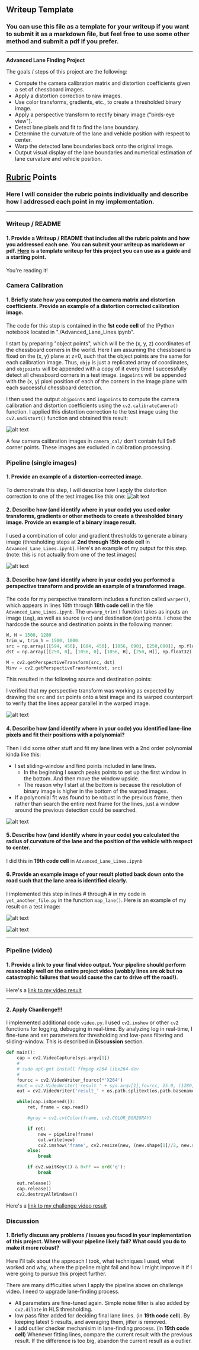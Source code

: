 ## Writeup Template

### You can use this file as a template for your writeup if you want to submit it as a markdown file, but feel free to use some other method and submit a pdf if you prefer.

---

**Advanced Lane Finding Project**

The goals / steps of this project are the following:

* Compute the camera calibration matrix and distortion coefficients given a set of chessboard images.
* Apply a distortion correction to raw images.
* Use color transforms, gradients, etc., to create a thresholded binary image.
* Apply a perspective transform to rectify binary image ("birds-eye view").
* Detect lane pixels and fit to find the lane boundary.
* Determine the curvature of the lane and vehicle position with respect to center.
* Warp the detected lane boundaries back onto the original image.
* Output visual display of the lane boundaries and numerical estimation of lane curvature and vehicle position.

[//]: # (Image References)

[calibration]: ./calibration_result.png "Undistorted"
[original]: ./test_images/test1.jpg "Road Transformed"
[threshold]: ./threshold_result.png "Binary Example"
[warp]: ./warp_result.png "Warp Example"
[line]: ./line_result.png "Fit Visual"
[final0]: ./final_result.png "Output"
[final1]: ./output_images/final/test1.jpg "Output"
[video1]: ./result_project_video.mp4 "Video"

## [Rubric](https://review.udacity.com/#!/rubrics/571/view) Points

### Here I will consider the rubric points individually and describe how I addressed each point in my implementation.

---

### Writeup / README

#### 1. Provide a Writeup / README that includes all the rubric points and how you addressed each one.  You can submit your writeup as markdown or pdf.  [Here](https://github.com/udacity/CarND-Advanced-Lane-Lines/blob/master/writeup_template.md) is a template writeup for this project you can use as a guide and a starting point.

You're reading it!

### Camera Calibration

#### 1. Briefly state how you computed the camera matrix and distortion coefficients. Provide an example of a distortion corrected calibration image.

The code for this step is contained in the **1st code cell** of the IPython notebook located in "./Advanced_Lane_Lines.ipynb".

I start by preparing "object points", which will be the (x, y, z) coordinates of the chessboard corners in the world. Here I am assuming the chessboard is fixed on the (x, y) plane at z=0, such that the object points are the same for each calibration image.  Thus, `objp` is just a replicated array of coordinates, and `objpoints` will be appended with a copy of it every time I successfully detect all chessboard corners in a test image.  `imgpoints` will be appended with the (x, y) pixel position of each of the corners in the image plane with each successful chessboard detection.

I then used the output `objpoints` and `imgpoints` to compute the camera calibration and distortion coefficients using the `cv2.calibrateCamera()` function.  I applied this distortion correction to the test image using the `cv2.undistort()` function and obtained this result:

![alt text][calibration]

A few camera calibration images in `camera_cal/` don't contain full 9x6 corner points. These images are excluded in calibration processing.

### **Pipeline (single images)**

#### 1. Provide an example of a distortion-corrected image.

To demonstrate this step, I will describe how I apply the distortion correction to one of the test images like this one:
![alt text][original]

#### 2. Describe how (and identify where in your code) you used color transforms, gradients or other methods to create a thresholded binary image.  Provide an example of a binary image result.

I used a combination of color and gradient thresholds to generate a binary image (thresholding steps at **2nd through 15th code cell** in `Advanced_Lane_Lines.ipynb`).  Here's an example of my output for this step.  (note: this is not actually from one of the test images)

![alt text][threshold]

#### 3. Describe how (and identify where in your code) you performed a perspective transform and provide an example of a transformed image.

The code for my perspective transform includes a function called `warper()`, which appears in lines 16th through **18th code cell** in the file `Advanced_Lane_Lines.ipynb`.  The `unwarp_trim()` function takes as inputs an image (`img`), as well as source (`src`) and destination (`dst`) points.  I chose the hardcode the source and destination points in the following manner:

```python
W, H = 1500, 1280
trim_w, trim_h = 1500, 1000
src = np.array([[594, 450], [684, 450], [1056, 690], [250,690]], np.float32)
dst = np.array([[250, 0], [1056, 0], [1056, H], [250, H]], np.float32)

M = cv2.getPerspectiveTransform(src, dst)
Minv = cv2.getPerspectiveTransform(dst, src)
```

This resulted in the following source and destination points:

I verified that my perspective transform was working as expected by drawing the `src` and `dst` points onto a test image and its warped counterpart to verify that the lines appear parallel in the warped image.

![alt text][warp]

#### 4. Describe how (and identify where in your code) you identified lane-line pixels and fit their positions with a polynomial?

Then I did some other stuff and fit my lane lines with a 2nd order polynomial kinda like this:
* I set sliding-window and find points included in lane lines.
  * In the beginning I search peaks points to set up the first window in the bottom. And then move the window upside.
  * The reason why I start at the bottom is because the resolution of binary image is higher in the bottom of the warped images.
* If a polynomial fit was found to be robust in the previous frame, then rather than search the entire next frame for the lines, just a window around the previous detection could be searched.

![alt text][line]

#### 5. Describe how (and identify where in your code) you calculated the radius of curvature of the lane and the position of the vehicle with respect to center.

I did this in **19th code cell** in `Advanced_Lane_Lines.ipynb`

#### 6. Provide an example image of your result plotted back down onto the road such that the lane area is identified clearly.

I implemented this step in lines # through # in my code in `yet_another_file.py` in the function `map_lane()`.  Here is an example of my result on a test image:

![alt text][final0]


![alt text][final1]

---

### **Pipeline (video)**

#### 1. Provide a link to your final video output.  Your pipeline should perform reasonably well on the entire project video (wobbly lines are ok but no catastrophic failures that would cause the car to drive off the road!).

Here's a [link to my video result](./result_project_video.mp4)

---
#### 2. Apply Chanllenge!!!

I implemented additional code `video.py`. I used `cv2.imshow` or other `cv2` functions for logging, debugging in real-time.
By analyzing log in real-time, I fine-tune and set parameters for thresholding and low-pass filtering and sliding-window.
This is described in **Discussion** section.

```python
def main():
    cap = cv2.VideoCapture(sys.argv[1])
    #
    # sudo apt-get install ffmpeg x264 libx264-dev
    #
    fourcc = cv2.VideoWriter_fourcc(*'X264')
    #out = cv2.VideoWriter('result_' + sys.argv[1],fourcc, 25.0, (1280,720))
    out = cv2.VideoWriter('result_' + os.path.splitext(os.path.basename(sys.argv[1]))[0] + ".mp4", fourcc, 25.0, (1280,720))

    while(cap.isOpened()):
        ret, frame = cap.read()

        #gray = cv2.cvtColor(frame, cv2.COLOR_BGR2GRAY)

        if ret:
            new = pipeline(frame)
            out.write(new)
            cv2.imshow('frame', cv2.resize(new, (new.shape[1]//2, new.shape[0]//2)))
        else:
            break

        if cv2.waitKey(1) & 0xFF == ord('q'):
            break

    out.release()
    cap.release()
    cv2.destroyAllWindows()
```


Here's a [link to my challenge video result](./result_challenge_video.mp4)

### Discussion

#### 1. Briefly discuss any problems / issues you faced in your implementation of this project.  Where will your pipeline likely fail?  What could you do to make it more robust?

Here I'll talk about the approach I took, what techniques I used, what worked and why, where the pipeline might fail and how I might improve it if I were going to pursue this project further.

There are many difficulties when I apply the pipeline above on challenge video. I need to upgrade lane-finding process.

* All parameters are fine-tuned again. Simple noise filter is also added by `cv2.dilate` in HLS thresholding.
* low pass filter added for deciding final lane lines. (in **19th code cell**). By keeping latest 5 results, and averaging them, jitter is removed.
* I add outlier checker mechanisim in lane-finding process. (in **19th code cell**) Whenever fitting lines, compare the current result with the previous result. If the difference is too big, abandon the current result as a outlier.

